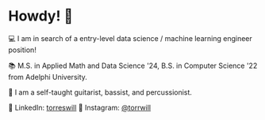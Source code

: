 # Howdy! 🤠

💻 I am in search of a entry-level data science / machine learning engineer position!

📚 M.S. in Applied Math and Data Science '24, B.S. in Computer Science '22 from Adelphi University.

🎼 I am a self-taught guitarist, bassist, and percussionist.

💬 LinkedIn: [torreswill](https://www.linkedin.com/in/torreswill) 💭 Instagram: [@torrwill](https://www.instagram.com/torrwill/)
